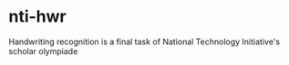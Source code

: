 # nti-hwr
Handwriting recognition is a final task of National Technology Initiative's scholar olympiade
